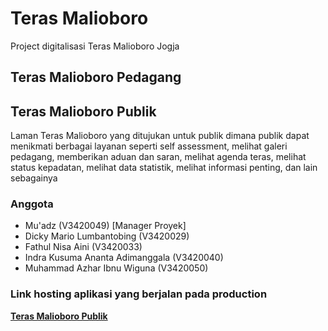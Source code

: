 # Teras Malioboro

Project digitalisasi Teras Malioboro Jogja

## Teras Malioboro Pedagang

## Teras Malioboro Publik

Laman Teras Malioboro yang ditujukan untuk publik dimana publik dapat menikmati berbagai layanan seperti self assessment, melihat galeri pedagang, memberikan aduan dan saran, melihat agenda teras, melihat status kepadatan, melihat data statistik, melihat informasi penting, dan lain sebagainya

### Anggota

- Mu'adz (V3420049) [Manager Proyek]
- Dicky Mario Lumbantobing (V3420029)
- Fathul Nisa Aini (V3420033)
- Indra Kusuma Ananta Adimanggala (V3420040)
- Muhammad Azhar Ibnu Wiguna (V3420050)

### Link hosting aplikasi yang berjalan pada production

**[Teras Malioboro Publik](https://v3420049.mhs.d3tiuns.com/teras-malioboro/public/)**